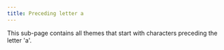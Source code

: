 ```yaml
---
title: Preceding letter a
---
```


This sub-page contains all themes that start with characters preceding the letter 'a'.
